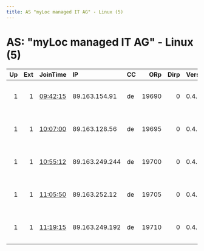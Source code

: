 ```yaml
---
title: AS "myLoc managed IT AG" - Linux (5)
---
```


# AS: "myLoc managed IT AG" - Linux (5)

|   Up |   Ext | JoinTime                                                                                            | IP             | CC   |   ORp |   Dirp | Version   | Contact                   | Nickname        |   eFamMembers |
|-----:|------:|:----------------------------------------------------------------------------------------------------|:---------------|:-----|------:|-------:|:----------|:--------------------------|:----------------|--------------:|
|    1 |     1 | [09:42:15](https://metrics.torproject.org/rs.html#details/8AB81E30235DDF83B126E7E7B7F36CD6C88AEC92) | 89.163.154.91  | de   | 19690 |      0 | 0.4.5.7   | actmobile at actmobile do | 204DusExitRelay |             1 |
|    1 |     1 | [10:07:00](https://metrics.torproject.org/rs.html#details/A161B1BB37973AEEBB9464E7086325FC67CB2305) | 89.163.128.56  | de   | 19695 |      0 | 0.4.5.7   | actmobile at actmobile do | 213DusExitRelay |             1 |
|    1 |     1 | [10:55:12](https://metrics.torproject.org/rs.html#details/1C498DFDBCB7A5FBA3FCF808F47A4EEA244E645F) | 89.163.249.244 | de   | 19700 |      0 | 0.4.5.7   | actmobile at actmobile do | 219DusExitRelay |             1 |
|    1 |     1 | [11:05:50](https://metrics.torproject.org/rs.html#details/829199841D0772053828830A6CC4856E5968D4DB) | 89.163.252.12  | de   | 19705 |      0 | 0.4.5.7   | actmobile at actmobile do | 220DusExitRelay |             1 |
|    1 |     1 | [11:19:15](https://metrics.torproject.org/rs.html#details/F5D1DA793D540192372C51E2538E58948A5E8243) | 89.163.249.192 | de   | 19710 |      0 | 0.4.5.7   | actmobile at actmobile do | 221DusExitRelay |             1 |
